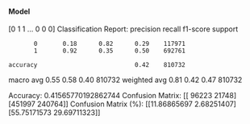 #### Model
[0 1 1 ... 0 0 0]
Classification Report:
              precision    recall  f1-score   support

           0       0.18      0.82      0.29    117971
           1       0.92      0.35      0.50    692761

    accuracy                           0.42    810732
   macro avg       0.55      0.58      0.40    810732
weighted avg       0.81      0.42      0.47    810732

Accuracy: 0.41565770192862744
Confusion Matrix:
[[ 96223  21748]
 [451997 240764]]
Confusion Matrix (%):
[[11.86865697  2.68251407]
 [55.75171573 29.69711323]]
